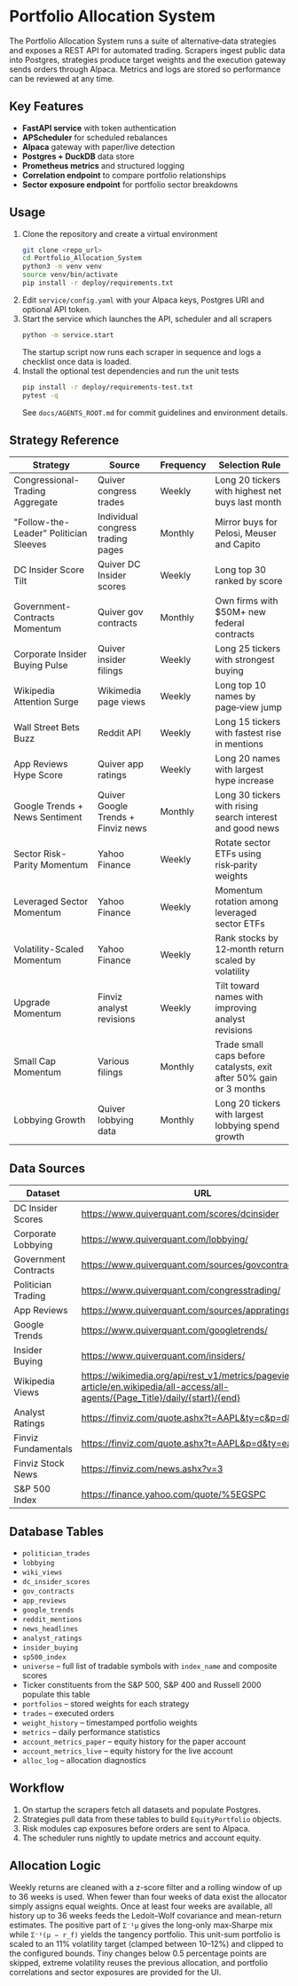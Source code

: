 # Portfolio Allocation System

The Portfolio Allocation System runs a suite of alternative‑data strategies and exposes a REST API for automated trading.  Scrapers ingest public data into Postgres, strategies produce target weights and the execution gateway sends orders through Alpaca.  Metrics and logs are stored so performance can be reviewed at any time.

## Key Features

- **FastAPI service** with token authentication
- **APScheduler** for scheduled rebalances
- **Alpaca** gateway with paper/live detection
- **Postgres + DuckDB** data store
- **Prometheus metrics** and structured logging
- **Correlation endpoint** to compare portfolio relationships
- **Sector exposure endpoint** for portfolio sector breakdowns

## Usage

1. Clone the repository and create a virtual environment
   ```bash
   git clone <repo_url>
   cd Portfolio_Allocation_System
   python3 -m venv venv
   source venv/bin/activate
   pip install -r deploy/requirements.txt
   ```
2. Edit `service/config.yaml` with your Alpaca keys, Postgres URI and optional API token.
3. Start the service which launches the API, scheduler and all scrapers
   ```bash
   python -m service.start
   ```
   The startup script now runs each scraper in sequence and logs a checklist
   once data is loaded.
4. Install the optional test dependencies and run the unit tests
   ```bash
   pip install -r deploy/requirements-test.txt
   pytest -q
   ```
   See `docs/AGENTS_ROOT.md` for commit guidelines and environment details.

## Strategy Reference

| Strategy | Source | Frequency | Selection Rule |
|---------|--------|-----------|----------------|
| Congressional-Trading Aggregate | Quiver congress trades | Weekly | Long 20 tickers with highest net buys last month |
| "Follow-the-Leader" Politician Sleeves | Individual congress trading pages | Monthly | Mirror buys for Pelosi, Meuser and Capito |
| DC Insider Score Tilt | Quiver DC Insider scores | Weekly | Long top 30 ranked by score |
| Government-Contracts Momentum | Quiver gov contracts | Monthly | Own firms with \$50M+ new federal contracts |
| Corporate Insider Buying Pulse | Quiver insider filings | Weekly | Long 25 tickers with strongest buying |
| Wikipedia Attention Surge | Wikimedia page views | Weekly | Long top 10 names by page‑view jump |
| Wall Street Bets Buzz | Reddit API | Weekly | Long 15 tickers with fastest rise in mentions |
| App Reviews Hype Score | Quiver app ratings | Weekly | Long 20 names with largest hype increase |
| Google Trends + News Sentiment | Quiver Google Trends + Finviz news | Monthly | Long 30 tickers with rising search interest and good news |
| Sector Risk-Parity Momentum | Yahoo Finance | Weekly | Rotate sector ETFs using risk‑parity weights |
| Leveraged Sector Momentum | Yahoo Finance | Weekly | Momentum rotation among leveraged sector ETFs |
| Volatility-Scaled Momentum | Yahoo Finance | Weekly | Rank stocks by 12‑month return scaled by volatility |
| Upgrade Momentum | Finviz analyst revisions | Weekly | Tilt toward names with improving analyst revisions |
| Small Cap Momentum | Various filings | Monthly | Trade small caps before catalysts, exit after 50% gain or 3 months |
| Lobbying Growth | Quiver lobbying data | Monthly | Long 20 tickers with largest lobbying spend growth |

## Data Sources

| Dataset | URL |
|---------|-----|
| DC Insider Scores | https://www.quiverquant.com/scores/dcinsider |
| Corporate Lobbying | https://www.quiverquant.com/lobbying/ |
| Government Contracts | https://www.quiverquant.com/sources/govcontracts |
| Politician Trading | https://www.quiverquant.com/congresstrading/ |
| App Reviews | https://www.quiverquant.com/sources/appratings |
| Google Trends | https://www.quiverquant.com/googletrends/ |
| Insider Buying | https://www.quiverquant.com/insiders/ |
| Wikipedia Views | https://wikimedia.org/api/rest_v1/metrics/pageviews/per-article/en.wikipedia/all-access/all-agents/{Page_Title}/daily/{start}/{end} |
| Analyst Ratings | https://finviz.com/quote.ashx?t=AAPL&ty=c&p=d&b=1 |
| Finviz Fundamentals | https://finviz.com/quote.ashx?t=AAPL&p=d&ty=ea |
| Finviz Stock News | https://finviz.com/news.ashx?v=3 |
| S&P 500 Index | https://finance.yahoo.com/quote/%5EGSPC |

## Database Tables

- `politician_trades`
- `lobbying`
- `wiki_views`
- `dc_insider_scores`
- `gov_contracts`
- `app_reviews`
- `google_trends`
- `reddit_mentions`
- `news_headlines`
- `analyst_ratings`
- `insider_buying`
- `sp500_index`
- `universe` – full list of tradable symbols with `index_name` and composite scores
- Ticker constituents from the S&P 500, S&P 400 and Russell 2000 populate this table
- `portfolios` – stored weights for each strategy
- `trades` – executed orders
- `weight_history` – timestamped portfolio weights
- `metrics` – daily performance statistics
- `account_metrics_paper` – equity history for the paper account
- `account_metrics_live` – equity history for the live account
- `alloc_log` – allocation diagnostics

## Workflow

1. On startup the scrapers fetch all datasets and populate Postgres.
2. Strategies pull data from these tables to build `EquityPortfolio` objects.
3. Risk modules cap exposures before orders are sent to Alpaca.
4. The scheduler runs nightly to update metrics and account equity.

## Allocation Logic

Weekly returns are cleaned with a z-score filter and a rolling window of up to 36 weeks is used. When fewer than four weeks of data exist the allocator simply assigns equal weights. Once at least four weeks are available, all history up to 36 weeks feeds the Ledoit–Wolf covariance and mean-return estimates. The positive part of ``Σ⁻¹μ`` gives the long-only max‑Sharpe mix while ``Σ⁻¹(μ − r_f)`` yields the tangency portfolio. This unit-sum portfolio is scaled to an 11% volatility target (clamped between 10–12%) and clipped to the configured bounds. Tiny changes below 0.5 percentage points are skipped, extreme volatility reuses the previous allocation, and portfolio correlations and sector exposures are provided for the UI.

